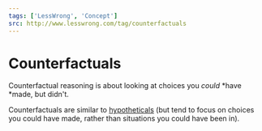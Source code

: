 ```yaml
---
tags: ['LessWrong', 'Concept']
src: http://www.lesswrong.com/tag/counterfactuals
---
```


# Counterfactuals
Counterfactual reasoning is about looking at choices you *could* *have *made, but didn't.

Counterfactuals are similar to [hypotheticals](https://www.lesswrong.com/tag/hypotheticals) (but tend to focus on choices you could have made, rather than situations you could have been in). 

